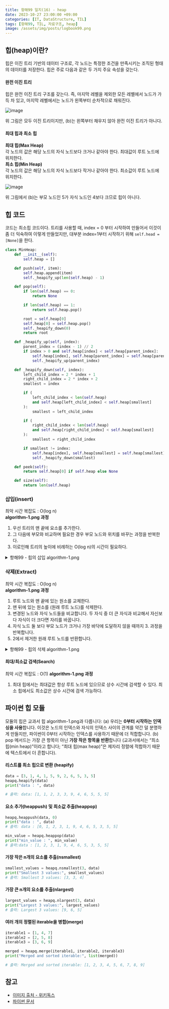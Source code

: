 ```yaml
---
title: 항해99 일지(16) - heap
date: 2023-10-27 23:00:00 +09:00
categories: [IT, DataStructure, TIL]
tags: [항해99, TIL, 자료구조, heap]
image: /assets/img/posts/logbook99.png
---
```



## 힙(heap)이란?
힙은 이진 트리 기반의 데이터 구조로, 각 노드는 특정한 조건을 만족시키는 조직된 형태의 데이터를 저장한다. 힙은 주로 다음과 같은 두 가지 주요 속성을 갖는다.

#### 완전 이진 트리
힙은 완전 이진 트리 구조를 갖는다. 즉, 마지막 레벨을 제외한 모든 레벨에서 노드가 가득 차 있고, 마지막 레벨에서는 노드가 왼쪽부터 순차적으로 채워진다.

![image](https://github.com/honge7694/honge7694.github.io/assets/76715487/3352b7ab-4f0f-4d20-b611-ab638d13423c)

위 그림은 모두 이진 트리이지만, (b)는 왼쪽부터 채우지 않아 완전 이진 트리가 아니다.    

#### 최대 힙과 최소 힙
**최대 힙(Max Heap)**    
각 노드의 값은 해당 노드의 자식 노드보다 크거나 같아야 한다. 최대값이 루트 노드에 위치한다.    
**최소 힙(Min Heap)**    
각 노드의 값은 해당 노드의 자식 노드보다 작거나 같아야 한다. 최소값이 루트 노드에 위치한다.

![image](https://github.com/honge7694/honge7694.github.io/assets/76715487/ab4e7922-1eaf-455e-9db7-f6292bb47463)

위 그림에서 (b)는 부모 노드인 5가 자식 노드인 4보다 크므로 힙이 아니다.

## 힙 코드
코드는 최소힙 코드이다. 트리를 사용할 때, index = 0 부터 시작하여 만들어서 이것이 좀 더 익숙하여 이렇게 만들었지만, 대부분 index=1부터 시작하기 위해 `self.head = [None]`을 한다.

```python
class MinHeap:
    def __init__(self):
        self.heap = []

    def push(self, item):
        self.heap.append(item)
        self._heapify_up(len(self.heap) - 1)

    def pop(self):
        if len(self.heap) == 0:
            return None

        if len(self.heap) == 1:
            return self.heap.pop()

        root = self.heap[0]
        self.heap[0] = self.heap.pop()
        self._heapify_down(0)
        return root

    def _heapify_up(self, index):
        parent_index = (index - 1) // 2
        if index > 0 and self.heap[index] < self.heap[parent_index]:
            self.heap[index], self.heap[parent_index] = self.heap[parent_index], self.heap[index]
            self._heapify_up(parent_index)

    def _heapify_down(self, index):
        left_child_index = 2 * index + 1
        right_child_index = 2 * index + 2
        smallest = index

        if (
            left_child_index < len(self.heap)
            and self.heap[left_child_index] < self.heap[smallest]
        ):
            smallest = left_child_index

        if (
            right_child_index < len(self.heap)
            and self.heap[right_child_index] < self.heap[smallest]
        ):
            smallest = right_child_index

        if smallest != index:
            self.heap[index], self.heap[smallest] = self.heap[smallest], self.heap[index]
            self._heapify_down(smallest)

    def peek(self):
        return self.heap[0] if self.heap else None

    def size(self):
        return len(self.heap)
```

### 삽입(insert)
최악 시간 복잡도 : O(log n)    
**algorithm-1.png 과정**    
 1. 우선 트리의 맨 끝에 요소를 추가한다.
 2. 그 다음에 부모와 비교하며 필요한 경우 부모 노드와 위치를 바꾸는 과정을 반복한다.
 3. 이로인해 트리의 높이에 비례하는 O(log n)의 시간이 필요하다.

<details>
<summary>항해99 - 힙의 삽입 algorithm-1.png</summary>

<div markdown="1">

```
이 맥스 힙에서 9를 추가해보겠습니다!
      8      Level 0
    6   3    Level 1  
   4 2 1     Level 2 

1. 맨 마지막에 원소를 넣습니다.

      8      Level 0
    6   3    Level 1  
   4 2 1 9   Level 2 

2-1. 부모 노드와 비교합니다. 3보다 9가 더 크니까! 둘의 자리를 변경합니다.

      8      Level 0
    6   3    Level 1  
   4 2 1 9   Level 2 

      8      Level 0
    6   9    Level 1  
   4 2 1 3   Level 2 

2-2. 다시 부모 노드와 비교합니다. 8보다 9가 더 크니까! 둘의 자리를 변경합니다.

      8      Level 0
    6   9    Level 1  
   4 2 1 3   Level 2 

      9      Level 0
    6   8    Level 1  
   4 2 1 3   Level 2 

3. 가장 위에 도달했으므로 멈춥니다. 힙의 특성을 그대로 유지해 데이터를 삽입했습니다!

      9      Level 0
    6   8    Level 1  
   4 2 1 3   Level 2
```
</div>
</details>

### 삭제(Extract)
최악 시간 복잡도 : O(log n)    
**algorithm-1.png 과정**    
1. 루트 노드와 맨 끝에 있는 원소를 교체한다.
2. 맨 뒤에 있는 원소를 (원래 루트 노드)를 삭제한다.
3. 변경된 노드와 자식 노드들을 비교합니다. 두 자식 중 더 큰 자식과 비교해서 자신보다 자식이 더 크다면 자리를 바꿉니다.
4. 자식 노드 둘 보다 부모 노드가 크거나 가장 바닥에 도달하지 않을 때까지 3. 과정을 반복합니다.
5. 2에서 제거한 원래 루트 노드를 반환합니다.


<details>
<summary>항해99 - 힙의 삭제 algorithm-1.png</summary>

<div markdown="1">

```
이 맥스 힙에서 원소를 제거해보겠습니다! (항상 맨 위의 루트 노드가 제거 됩니다.)
      8      Level 0
    6   7    Level 1  
   2 5 4 3   Level 2 

1. 루트 노드와 맨 끝에 있는 원소를 교체한다.

      8      Level 0
    6   7    Level 1  
   2 5 4 3   Level 2 

      3      Level 0
    7   6    Level 1  
   2 5 4 8   Level 2 

2. 맨 뒤에 있는 원소를 (원래 루트 노드)를 삭제합니다. 
이 값이 기존 맥스힙에 있던 가장 큰 값입니다. 따라서 이 값을 마지막에는 반환해줘야 합니다!

      3      Level 0
    6   7    Level 1  
   2 5 4 X   Level 2 

3-1. 변경된 노드를 더 큰 자식 노드와 비교해야 합니다. 
우선 부모와 왼쪽 자식을 비교합니다. 그리고 부모와 오른쪽 자식을 비교합니다.
그리고 부모 보다 큰 자식 중, 더 큰 자식과 변경해야 합니다.
왼쪽 자식인 6과 오른쪽 자식인 7 중에서 7이 더 크고, 부모인 3보다 크니까 둘의 자리를 변경합니다.

      3      Level 0
    6   7    Level 1  
   2 5 4     Level 2 

      7      Level 0
    6   3    Level 1  
   2 5 4     Level 2 

3-2. 다시 자식 노드와 비교합니다. 
우선 부모와 왼쪽 자식을 비교합니다.
왼쪽 자식인 4는 부모인 3보다 더 크니까 둘의 자리를 변경합니다.

      7      Level 0
    6   3    Level 1  
   2 5 4     Level 2 

      7      Level 0
    6   4    Level 1  
   2 5 3     Level 2 


4. 가장 아래 레벨에 도달했으므로 멈춥니다. 힙의 특성을 그대로 유지해 데이터를 삭제했습니다!

      7      Level 0
    6   4    Level 1  
   2 5 3     Level 2 

5. 그리고, 아까 제거한 원래 루트 노드, 8을 반환하면 됩니다!
```
</div>
</details>

#### 최대/최소값 검색(Search)
최악 시간 복잡도 : O(1)
**algorithm-1.png 과정**    
1. 최대 힙에서는 최대값은 항상 루트 노드에 있으므로 상수 시간에 검색할 수 있다. 최소 힙에서도 최소값은 상수 시간에 검색 가능하다.




## 파이썬 힙 모듈
모듈의 힙은 교과서 힙 algorithm-1.png과 다릅니다: (a) 우리는 **0부터 시작하는 인덱싱을 사용**합니다. 이것은 노드의 인덱스와 자식의 인덱스 사이의 관계를 약간 덜 분명하게 만들지만, 파이썬이 0부터 시작하는 인덱스를 사용하기 때문에 더 적합합니다. (b) pop 메서드는 가장 큰 항목이 아닌 **가장 작은 항목을 반환**합니다 (교과서에서는 “최소 힙(min heap)”이라고 합니다; “최대 힙(max heap)”은 제자리 정렬에 적합하기 때문에 텍스트에서 더 흔합니다).

#### 리스트를 최소 힙으로 변환 (heapify)

```python
data = [3, 1, 4, 1, 5, 9, 2, 6, 5, 3, 5]
heapq.heapify(data)
print("data : ", data)

# 출력: data: [1, 1, 2, 3, 3, 9, 4, 6, 5, 5, 5]
```

#### 요소 추가(heappush) 및 최소값 추출(heappop)

```python
heapq.heappush(data, 0)
print("data : ", data)
# 출력: data : [0, 1, 2, 3, 1, 9, 4, 6, 5, 3, 5, 5]

min_value = heapq.heappop(data)
print("min_value : ", min_value)
# 출력:data : [1, 2, 3, 1, 9, 4, 6, 5, 3, 5, 5]
```

#### 가장 작은 n개의 요소를 추출(nsmallest)

```python
smallest_values = heapq.nsmallest(3, data)
print("Smallest 3 values:", smallest_values)
# 출력: Smallest 3 values: [3, 3, 4]
```

#### 가장 큰 n개의 요소를 추출(nlargest)

```python
largest_values = heapq.nlargest(3, data)
print("Largest 3 values:", largest_values)
# 출력: Largest 3 values: [9, 6, 5]
```

#### 여러 개의 정렬된 iterable을 병합(merge)

```python
iterable1 = [1, 4, 7]
iterable2 = [2, 5, 8]
iterable3 = [3, 6, 9]

merged = heapq.merge(iterable1, iterable2, iterable3)
print("Merged and sorted iterable:", list(merged))

# 출력: Merged and sorted iterable: [1, 2, 3, 4, 5, 6, 7, 8, 9]
```


## 참고

+ [이미지 출처 - 위키독스](https://wikidocs.net/194445)
+ [파이썬 문서](https://docs.python.org/ko/3/library/heapq.html)